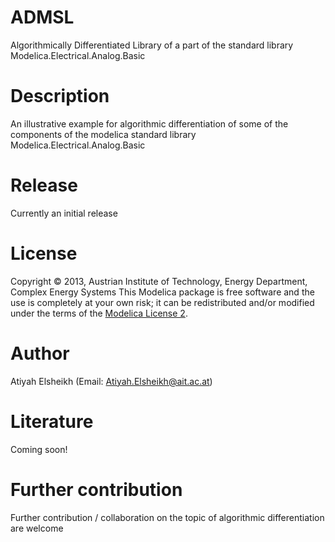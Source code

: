 ﻿ADMSL
======================

Algorithmically Differentiated Library of a part of the standard library Modelica.Electrical.Analog.Basic 


Description
=========== 

An illustrative example for algorithmic differentiation of some of the components of the modelica standard 
library Modelica.Electrical.Analog.Basic 


Release
======= 

Currently an initial release 


License
=======

Copyright © 2013, Austrian Institute of Technology, Energy Department, Complex Energy Systems
This Modelica package is free software and the use is completely at your own risk;
it can be redistributed and/or modified under the terms of the [Modelica License 2](https://modelica.org/licenses/ModelicaLicense2).


Author 
======

Atiyah Elsheikh (Email: Atiyah.Elsheikh@ait.ac.at)  


Literature
==========

Coming soon!


Further contribution
====================

Further contribution / collaboration on the topic of algorithmic differentiation are welcome   